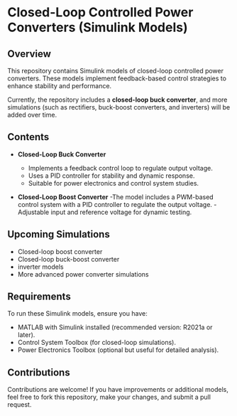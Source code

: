 # **Closed-Loop Controlled Power Converters (Simulink Models)**  

## **Overview**  
This repository contains Simulink models of closed-loop controlled power converters. These models implement feedback-based control strategies to enhance stability and performance.  

Currently, the repository includes a **closed-loop buck converter**, and more simulations (such as rectifiers, buck-boost converters, and inverters) will be added over time.  

## **Contents**  
- **Closed-Loop Buck Converter**  
  - Implements a feedback control loop to regulate output voltage.  
  - Uses a PID controller for stability and dynamic response.  
  - Suitable for power electronics and control system studies.
 
- **Closed-Loop Boost Converter**
  -The model includes a PWM-based control system with a PID controller to regulate the output voltage.
  -Adjustable input and reference voltage for dynamic testing.

## **Upcoming Simulations**  
- Closed-loop boost converter  
- Closed-loop buck-boost converter  
- inverter models  
- More advanced power converter simulations

## **Requirements**  
To run these Simulink models, ensure you have:  
- MATLAB with Simulink installed (recommended version: R2021a or later).  
- Control System Toolbox (for closed-loop simulations).  
- Power Electronics Toolbox (optional but useful for detailed analysis).  

## **Contributions**  
Contributions are welcome! If you have improvements or additional models, feel free to fork this repository, make your changes, and submit a pull request.
